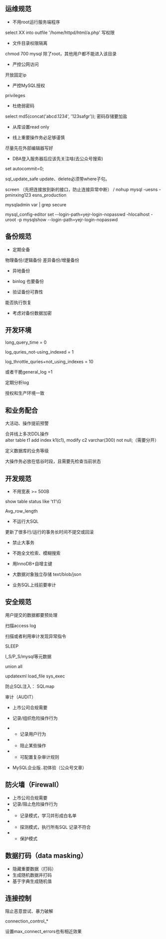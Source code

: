## 运维规范

* 不用root运行服务端程序

select XX into outfile '/home/httpd/html/a.php' 写权限

* 文件目录权限隔离

chmod 700 mysql 除了root，其他用户都不能进入该目录

* 严控公网访问

开放固定ip

* 严控MySQL授权

privileges

* 杜绝弱密码

select md5(concat('abcd.1234', '123safgr')); 密码存储要加盐

* 从库设置read only

* 线上重要操作务必足够谨慎

尽量先在外部编辑器写好

* DBA登入服务器后应该先关注啥(去公众号搜索)

set autocommit=0;

sql_update_safe update、delete必须带where子句。

screen （先把连接放到新的接口，防止连接异常中断） / nohup mysql -uesns -pminxing123 esns_production

mysqladmin var | grep secure

mysql_config-editor set --login-path=yejr-login-nopasswd -hlocalhost -uroot -p
mysqlshow --login-path=yejr-login-nopasswd



## 备份规范

* 定期全备

物理备份/逻辑备份  差异备份/增量备份

* 异地备份

* binlog 也要备份

* 验证备份可靠性

能否执行恢复

* 考虑对备份数据加密

## 开发环境

long_query_time = 0

log_quries_not-using_indexed = 1

log_throttle_quries+not_using_indexes = 10

或者干脆general_log =1 

定期分析log

授权和生产环境一致


## 和业务配合

大活动、操作提前预警

合并线上多次DDL操作  
alter table t1 add index k1(c1), modify c2 varchar(300) not null;（需要分开）

定义数据库的业务等级

大操作务必放在低谷时段，且需要先检查当前状态

## 开发规范

* 不用宽表 >= 500B

show table status like 't1'\G

Avg_row_length

* 不运行大SQL

更新了很多行/运行的事务长时间不提交或回滚

* 禁止大事务

* 不跑全文检索、模糊搜索

* 用InnoDB+自增主键

* 大数据对象独立存储 text/blob/json

* 业务SQL上线前要审计


## 安全规范

用户提交的数据都要预处理

扫描access log

扫描或者利用审计发现异常指令

SLEEP

I_S/P_S/mysql等元数据

union all 

updatexml load_file sys_exec 

防止SQL注入： SQLmap


审计（AUDIT）

* 上市公司合规需要

* 记录/组织危险操作行为

* * 记录用户行为
* * 阻止某些操作
* * 可配置复杂审计规则

* MySQL企业版..初体验（公众号文章）

## 防火墙（Firewall）

* 上市公司合规需要
* 记录/阻止危险操作行为
* * 记录模式，学习并形成白名单
* * 探测模式，执行所有SQL 记录不符合
* * 保护模式

## 数据打码（data masking）

* 隐藏重要数据（打码）
* 生成随机数据并打码
* 基于字典生成随机值

## 连接控制

阻止恶意尝试、暴力破解

connection_control_*

设置max_connect_errors也有相近效果



